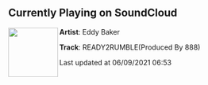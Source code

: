 ## Currently Playing on SoundCloud

[<img align="left" width="100" src="https://i1.sndcdn.com/artworks-000377947755-td2d1i-t500x500.jpg">](https://soundcloud.com/eddybaker/ready2rumbleproduced-by-888)

**Artist**: Eddy Baker 

**Track**: READY2RUMBLE(Produced By 888)

Last updated at 06/09/2021 06:53
